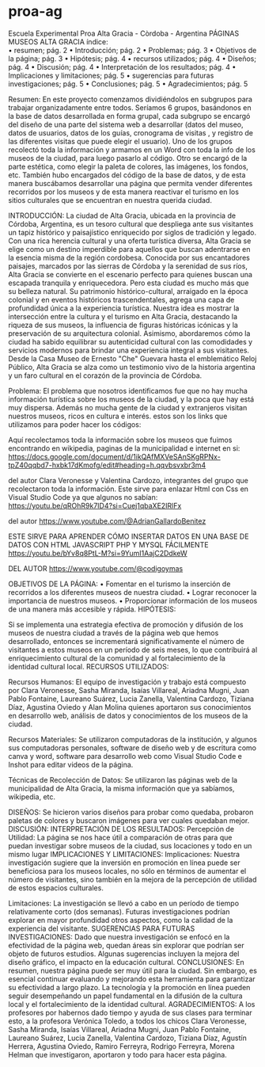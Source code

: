 # proa-ag
Escuela Experimental Proa Alta Gracia - Còrdoba - Argentina
PÁGINAS MUSEOS ALTA GRACIA 
índice:  
    • resumen; pág.									    	              2
    • Introducción; pág. 									              2
    • Problemas; pág. 									                3
    •  Objetivos de la página; pág.				              3
    •  Hipótesis; pág.						  			              4
    •  recursos utilizados; pág.					              4
    • Diseños; pág. 								                		4
    • Discusión; pág. 								  	              4
    • Interpretación de los resultados; pág. 						4
    • Implicaciones y limitaciones; pág.   							5
    • sugerencias para futuras investigaciones; pág. 		5
    • Conclusiones; pág. 								              	5
    • Agradecimientos; pág. 								            5

Resumen: 
En este proyecto comenzamos dividiéndolos en subgrupos para trabajar organizadamente entre todos. Seríamos 6 grupos,  basándonos en la base de datos desarrollada en forma grupal, cada subgrupo se  encargó del diseño de una parte del sistema web a desarrollar  (datos del museo, datos de usuarios, datos de los guías, cronograma de visitas , y registro de las diferentes visitas que puede elegir el usuario).
Uno de los grupos recolectó toda la información y armamos en un Word con toda la info de los museos de la ciudad, para luego pasarlo al código.
Otro se encargó de la parte estética, como elegir la paleta de colores, las imágenes, los fondos, 
etc.
También hubo encargados del código de la base de datos, y de esta manera buscábamos desarrollar una página que permita vender diferentes recorridos por los museos y de esta manera reactivar el turismo en los sitios culturales que se encuentran en nuestra querida ciudad.

INTRODUCCIÓN: 
La ciudad de Alta Gracia, ubicada en la provincia de Córdoba, Argentina, es un tesoro cultural que despliega ante sus visitantes un tapiz histórico y paisajístico enriquecido por siglos de tradición y legado. Con una rica herencia cultural y una oferta turística diversa, Alta Gracia se elige como un destino imperdible para aquellos que buscan adentrarse en la esencia misma de la región cordobesa.
Conocida por sus encantadores paisajes, marcados por las sierras de Córdoba y la serenidad de sus ríos, Alta Gracia se convierte en el escenario perfecto para quienes buscan una escapada tranquila y enriquecedora. Pero esta ciudad es mucho más que su belleza natural. Su patrimonio histórico-cultural, arraigado en la época colonial y en eventos históricos trascendentales, agrega una capa de profundidad única a la experiencia turística.
Nuestra idea es mostrar la intersección entre la cultura y el turismo en Alta Gracia, destacando la riqueza de sus museos, la influencia de figuras históricas icónicas y la preservación de su arquitectura colonial. Asimismo, abordaremos cómo la ciudad ha sabido equilibrar su autenticidad cultural con las comodidades y servicios modernos para brindar una experiencia integral a sus visitantes. Desde la Casa Museo de Ernesto "Che" Guevara hasta el emblemático Reloj Público, Alta Gracia se alza como un testimonio vivo de la historia argentina y un faro cultural en el corazón de la provincia de Córdoba.



Problema:
El problema que nosotros identificamos fue que no hay mucha información turística sobre los museos de la ciudad, y la poca que hay está muy dispersa. Además no mucha gente de la ciudad y extranjeros visitan nuestros museos, ricos en cultura e interés.
estos son los links que utilizamos para poder hacer los códigos: 

Aquí recolectamos toda la información sobre los museos que fuimos encontrando en wikipedia, paginas de la municipalidad e internet en si: 
https://docs.google.com/document/d/1ikQAfMXVeSAnSKgRPNx-tpZ40qqbd7-hxbk17dKmofg/edit#heading=h.qqvbsvxbr3m4

del autor Clara Veronesse y Valentina Cardozo, integrantes del grupo que recolectaron toda la información.
Este sirve para enlazar Html con Css en Visual Studio Code ya que algunos no sabían:
https://youtu.be/qROhR9k7ID4?si=Cuej1qbaXE2IRlFx

del autor https://www.youtube.com/@AdrianGallardoBenitez

 ESTE SIRVE PARA APRENDER CÓMO INSERTAR DATOS EN UNA BASE DE DATOS CON HTML JAVASCRIPT PHP Y MYSQL FÁCILMENTE
https://youtu.be/bYv8q8PtL-M?si=9YumI1AajC2DdkeW

 DEL AUTOR https://www.youtube.com/@codigoymas

OBJETIVOS DE LA PÁGINA: 
    • Fomentar en el turismo la inserción de recorridos a los diferentes museos de nuestra ciudad. 
    • Lograr reconocer la importancia de nuestros museos.
    • Proporcionar información de los museos de una manera más accesible y rápida.
HIPÓTESIS: 

Si se implementa una estrategia efectiva de promoción y difusión de los museos de nuestra ciudad a través de la página web que hemos desarrollado, entonces se incrementará significativamente el número de visitantes a estos museos en un período de seis meses, lo que contribuirá al enriquecimiento cultural de la comunidad y al fortalecimiento de la identidad cultural local.
RECURSOS UTILIZADOS: 

Recursos Humanos: El equipo de investigación y trabajo está compuesto por Clara Veronesse, Sasha Miranda, Isaías Villareal, Ariadna Mugni, Juan Pablo Fontaine, Laureano Suárez, Lucia Zanella, Valentina Cardozo, Tiziana Díaz, Agustina Oviedo y Alan Molina quienes aportaron sus conocimientos en desarrollo web, análisis de datos y conocimientos de los museos de la ciudad.

Recursos Materiales: Se utilizaron computadoras de la institución, y algunos sus computadoras personales, software de diseño web y de escritura como canva y word, software para desarrollo web como Visual Studio Code e Inshot para editar videos de la página.

Técnicas de Recolección de Datos: Se utilizaron las páginas web de la municipalidad de Alta Gracia, la misma información que ya sabíamos, wikipedia, etc.

DISEÑOS: 
Se hicieron varios diseños para probar como quedaba, probaron paletas de colores y buscaron imágenes para ver cuales quedaban mejor.
DISCUSIÓN:
INTERPRETACIÓN DE LOS RESULTADOS: 
Percepción de Utilidad: La página se nos hace útil a comparación de otras para que puedan investigar sobre museos de la ciudad, sus locaciones y todo en un mismo lugar
IMPLICACIONES Y LIMITACIONES: 
Implicaciones: Nuestra investigación sugiere que la inversión en promoción en línea puede ser beneficiosa para los museos locales, no sólo en términos de aumentar el número de visitantes, sino también en la mejora de la percepción de utilidad de estos espacios culturales.

Limitaciones: La investigación se llevó a cabo en un período de tiempo relativamente corto (dos semanas). Futuras investigaciones podrían explorar en mayor profundidad otros aspectos, como la calidad de la experiencia del visitante.
SUGERENCIAS PARA FUTURAS INVESTIGACIONES:
Dado que nuestra investigación se enfocó en la efectividad de la página web, quedan áreas sin explorar que podrían ser objeto de futuros estudios. Algunas sugerencias incluyen la mejora del diseño gráfico, el impacto en la educación cultural.
CONCLUSIONES: 
En resumen, nuestra página puede ser muy útil para la ciudad. Sin embargo, es esencial continuar evaluando y mejorando esta herramienta para garantizar su efectividad a largo plazo. La tecnología y la promoción en línea pueden seguir desempeñando un papel fundamental en la difusión de la cultura local y el fortalecimiento de la identidad cultural.
AGRADECIMIENTOS: 
A los profesores por habernos dado tiempo y ayuda de sus clases para terminar esto, a la profesora Verónica Toledo, a todos los chicos Clara Veronesse, Sasha Miranda, Isaías Villareal, Ariadna Mugni, Juan Pablo Fontaine, Laureano Suárez, Lucia Zanella, Valentina Cardozo, Tiziana Díaz, Agustín Herrera, Agustina Oviedo, Ramiro Ferreyra, Rodrigo Ferreyra, Morena Helman que investigaron, aportaron y todo para hacer esta página.





